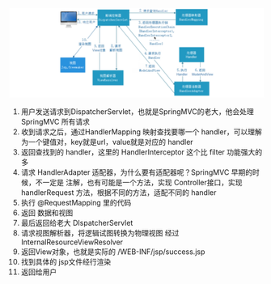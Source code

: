 ![image-20230222231241285](images/Untitled/image-20230222231241285.png)

1. 用户发送请求到DispatcherServlet，也就是SpringMVC的老大，他会处理SpringMVC 所有请求
2. 收到请求之后，通过HandlerMapping 映射查找要哪一个 handler，可以理解为一个键值对，key就是url，value就是对应的 handler
3. 返回查找到的 handler，这里的 HandlerInterceptor 这个比 filter 功能强大的多
4. 请求 HandlerAdapter 适配器，为什么要有适配器呢？SpringMVC 早期的时候，不一定是 注解，也有可能是一个方法，实现 Controller接口，实现 handlerRequest 方法，根据不同的方法，适配不同的 handler
5. 执行 @RequestMapping 里的代码
6. 返回 数据和视图
7. 最后返回给老大 DIspatcherServlet
8. 请求视图解析器，将逻辑试图转换为物理视图 经过 InternalResourceViewResolver 
9. 返回View对象，也就是实际的 /WEB-INF/jsp/success.jsp
10. 找到具体的 jsp文件经行渲染
11. 返回给用户

